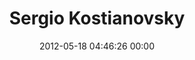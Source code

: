 ---
title: "Sergio Kostianovsky"
date: 2012-05-18 04:46:26 00:00
permalink: /sergio%20k
twitter: ""
likes: [33,167,171,173]
id: 206
gravatar: "http://www.gravatar.com/avatar/a60af2e4592561ee482078c02bef4111"
---